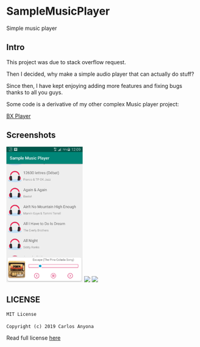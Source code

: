 # SampleMusicPlayer
Simple music player
## Intro
This project was due to stack overflow request.

Then I decided, why make a simple audio player that can actually do stuff?

Since then, I have kept enjoying adding more features and fixing bugs thanks to all you guys.

Some code is a derivative of my other complex Music player project:

[BX Player](https://github.com/carloscj6/BXPlayer)
## Screenshots
<img src="/screenshots/screenshot" width="200px"> <img src="/screenshots/Screenshot_2019-02-14-13-17-12.png" width="200px">
<img src="/screenshots/Screenshot_2019-02-14-13-17-20.png" width="200px">

LICENSE
-------
    MIT License

    Copyright (c) 2019 Carlos Anyona
 Read full license [here](/License)
